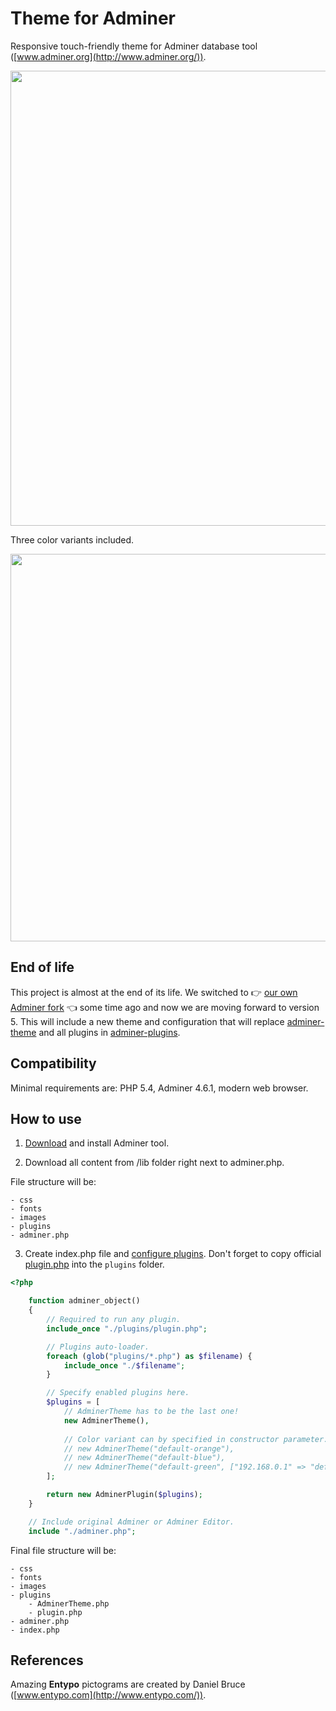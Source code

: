 Theme for Adminer
=================

Responsive touch-friendly theme for Adminer database tool ([www.adminer.org](http://www.adminer.org/)).

<img src="http://pematon.github.io/screenshots/adminer.png?4" width="728px" />

Three color variants included.

<img src="http://pematon.github.io/screenshots/adminer-vriants.png" width="620px" />

## End of life 
This project is almost at the end of its life. We switched to 👉 [our own Adminer fork](https://github.com/pematon/adminer) 👈 some time ago and now we are moving forward to version 5. This will include a new theme and configuration that will replace [adminer-theme](https://github.com/pematon/adminer-theme) and all plugins in [adminer-plugins](https://github.com/pematon/adminer-plugins).

## Compatibility
Minimal requirements are: PHP 5.4, Adminer 4.6.1, modern web browser.

## How to use

1. [Download](http://www.adminer.org/#download) and install Adminer tool.

2. Download all content from /lib folder right next to adminer.php.

File structure will be:
```
- css
- fonts
- images
- plugins
- adminer.php
```

3. Create index.php file and [configure plugins](http://www.adminer.org/plugins/#use). Don't forget to copy official [plugin.php](https://raw.githubusercontent.com/vrana/adminer/master/plugins/plugin.php) into the `plugins` folder.

```php
<?php

	function adminer_object()
	{
		// Required to run any plugin.
		include_once "./plugins/plugin.php";

		// Plugins auto-loader.
		foreach (glob("plugins/*.php") as $filename) {
			include_once "./$filename";
		}

		// Specify enabled plugins here.
		$plugins = [
			// AdminerTheme has to be the last one!
			new AdminerTheme(),
			
			// Color variant can by specified in constructor parameter.
			// new AdminerTheme("default-orange"),
			// new AdminerTheme("default-blue"),
			// new AdminerTheme("default-green", ["192.168.0.1" => "default-orange"]),
		];

		return new AdminerPlugin($plugins);
	}

	// Include original Adminer or Adminer Editor.
	include "./adminer.php";
```

Final file structure will be:
```
- css
- fonts
- images
- plugins
	- AdminerTheme.php
	- plugin.php
- adminer.php
- index.php
```

## References
Amazing **Entypo** pictograms are created by Daniel Bruce ([www.entypo.com](http://www.entypo.com/)).
